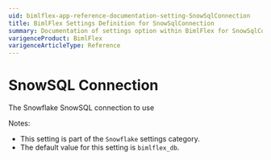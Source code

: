 ```yaml
---
uid: bimlflex-app-reference-documentation-setting-SnowSqlConnection
title: BimlFlex Settings Definition for SnowSqlConnection
summary: Documentation of settings option within BimlFlex for SnowSqlConnection
varigenceProduct: BimlFlex
varigenceArticleType: Reference
---
```


# SnowSQL Connection

The Snowflake SnowSQL connection to use

Notes:
* This setting is part of the `Snowflake` settings category.
 * The default value for this setting is `bimlflex_db`.